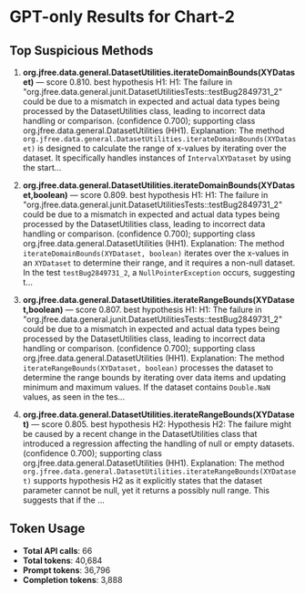 # GPT-only Results for Chart-2

## Top Suspicious Methods

1. **org.jfree.data.general.DatasetUtilities.iterateDomainBounds(XYDataset)** — score 0.810. best hypothesis H1: H1: The failure in "org.jfree.data.general.junit.DatasetUtilitiesTests::testBug2849731_2" could be due to a mismatch in expected and actual data types being processed by the DatasetUtilities class, leading to incorrect data handling or comparison. (confidence 0.700); supporting class org.jfree.data.general.DatasetUtilities (HH1).
    Explanation: The method `org.jfree.data.general.DatasetUtilities.iterateDomainBounds(XYDataset)` is designed to calculate the range of x-values by iterating over the dataset. It specifically handles instances of `IntervalXYDataset` by using the start...

2. **org.jfree.data.general.DatasetUtilities.iterateDomainBounds(XYDataset,boolean)** — score 0.809. best hypothesis H1: H1: The failure in "org.jfree.data.general.junit.DatasetUtilitiesTests::testBug2849731_2" could be due to a mismatch in expected and actual data types being processed by the DatasetUtilities class, leading to incorrect data handling or comparison. (confidence 0.700); supporting class org.jfree.data.general.DatasetUtilities (HH1).
    Explanation: The method `iterateDomainBounds(XYDataset, boolean)` iterates over the x-values in an `XYDataset` to determine their range, and it requires a non-null dataset. In the test `testBug2849731_2`, a `NullPointerException` occurs, suggesting t...

3. **org.jfree.data.general.DatasetUtilities.iterateRangeBounds(XYDataset,boolean)** — score 0.807. best hypothesis H1: H1: The failure in "org.jfree.data.general.junit.DatasetUtilitiesTests::testBug2849731_2" could be due to a mismatch in expected and actual data types being processed by the DatasetUtilities class, leading to incorrect data handling or comparison. (confidence 0.700); supporting class org.jfree.data.general.DatasetUtilities (HH1).
    Explanation: The method `iterateRangeBounds(XYDataset, boolean)` processes the dataset to determine the range bounds by iterating over data items and updating minimum and maximum values. If the dataset contains `Double.NaN` values, as seen in the tes...

4. **org.jfree.data.general.DatasetUtilities.iterateRangeBounds(XYDataset)** — score 0.805. best hypothesis H2: Hypothesis H2: The failure might be caused by a recent change in the DatasetUtilities class that introduced a regression affecting the handling of null or empty datasets. (confidence 0.700); supporting class org.jfree.data.general.DatasetUtilities (HH1).
    Explanation: The method `org.jfree.data.general.DatasetUtilities.iterateRangeBounds(XYDataset)` supports hypothesis H2 as it explicitly states that the dataset parameter cannot be null, yet it returns a possibly null range. This suggests that if the ...


## Token Usage

- **Total API calls**: 66
- **Total tokens**: 40,684
- **Prompt tokens**: 36,796
- **Completion tokens**: 3,888
